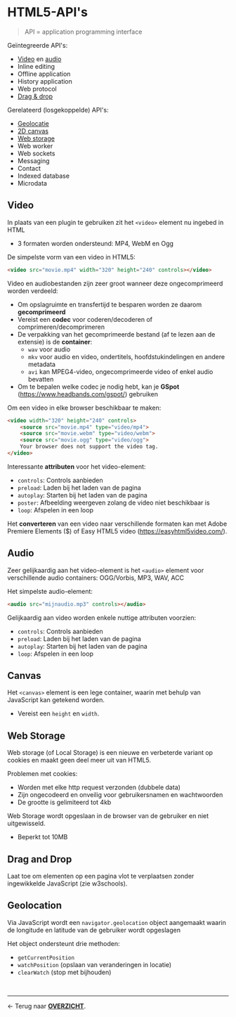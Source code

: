 # HTML5-API's

> API = application programming interface

Geïntegreerde API's:
* [Video](#video) en [audio](#audio)
* Inline editing
* Offline application
* History application
* Web protocol
* [Drag & drop](#drag-and-drop)

Gerelateerd (losgekoppelde) API's:
* [Geolocatie](#geolocation)
* [2D canvas](#canvas)
* [Web storage](#geolocation)
* Web worker
* Web sockets
* Messaging
* Contact
* Indexed database
* Microdata

## Video

In plaats van een plugin te gebruiken zit het `<video>` element nu ingebed in HTML
* 3 formaten worden ondersteund: MP4, WebM en Ogg

De simpelste vorm van een video in HTML5:

```html
<video src="movie.mp4" width="320" height="240" controls></video>
 ```   

Video en audiobestanden zijn zeer groot wanneer deze ongecomprimeerd worden verdeeld:
* Om opslagruimte en transfertijd te besparen worden ze daarom **gecomprimeerd**
* Vereist een **codec** voor coderen/decoderen of comprimeren/decomprimeren
* De verpakking van het gecomprimeerde bestand (af te lezen aan de extensie) is de **container**:
    * `wav` voor audio
    * `mkv` voor audio en video, ondertitels, hoofdstukindelingen en andere metadata
    * `avi` kan MPEG4-video, ongecomprimeerde video of enkel audio bevatten
* Om te bepalen welke codec je nodig hebt, kan je **GSpot** (https://www.headbands.com/gspot/) gebruiken

Om een video in elke browser beschikbaar te maken:

```html
<video width="320" height="240" controls>
    <source src="movie.mp4" type="video/mp4">
    <source src="movie.webm" type="video/webm">
    <source src="movie.ogg" type="video/ogg">
    Your browser does not support the video tag.
</video>
```

Interessante **attributen** voor het video-element:
* `controls`: Controls aanbieden
* `preload`: Laden bij het laden van de pagina
* `autoplay`: Starten bij het laden van de pagina
* `poster`: Afbeelding weergeven zolang de video niet beschikbaar is
* `loop`: Afspelen in een loop

Het **converteren** van een video naar verschillende formaten kan met Adobe Premiere Elements ($) of Easy HTML5 video (https://easyhtml5video.com/). 

## Audio

Zeer gelijkaardig aan het video-element is het `<audio>` element voor verschillende audio containers: OGG/Vorbis, MP3, WAV, ACC

Het simpelste audio-element:

```html
<audio src="mijnaudio.mp3" controls></audio>
```

Gelijkaardig aan video worden enkele nuttige attributen voorzien:
* `controls`: Controls aanbieden
* `preload`: Laden bij het laden van de pagina
* `autoplay`: Starten bij het laden van de pagina
* `loop`: Afspelen in een loop

## Canvas

Het `<canvas>` element is een lege container, waarin met behulp van JavaScript kan getekend worden.
* Vereist een `height` en `width`.

## Web Storage

Web storage (of Local Storage) is een nieuwe en verbeterde variant op cookies en maakt geen deel meer uit van HTML5.

Problemen met cookies:
* Worden met elke http request verzonden (dubbele data)
* Zijn ongecodeerd en onveilig voor gebruikersnamen en wachtwoorden
* De grootte is gelimiteerd tot 4kb

Web Storage wordt opgeslaan in de browser van de gebruiker en niet uitgewisseld.
* Beperkt tot 10MB

## Drag and Drop

Laat toe om elementen op een pagina vlot te verplaatsen zonder ingewikkelde JavaScript (zie w3schools).

## Geolocation

Via JavaScript wordt een `navigator.geolocation` object aangemaakt waarin de longitude en latitude van de gebruiker wordt opgeslagen

Het object ondersteunt drie methoden:
* `getCurrentPosition`
* `watchPosition` (opslaan van veranderingen in locatie)
* `clearWatch` (stop met bijhouden)

<br>

---

&larr; Terug naar [**OVERZICHT**](./README.md#overview).